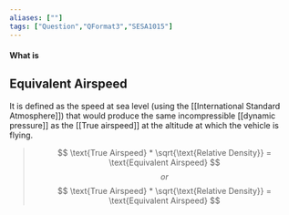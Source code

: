 ```yaml
---
aliases: [""]
tags: ["Question","QFormat3","SESA1015"]
---
```


#### What is
## Equivalent Airspeed

It is defined as the speed at sea level (using the [[International Standard Atmosphere]]) that would produce the same incompressible [[dynamic pressure]] as the [[True airspeed]] at the altitude at which the vehicle is flying.

> $$ \text{True Airspeed} * \sqrt{\text{Relative Density}} = \text{Equivalent Airspeed} $$
> $$or$$
> $$ \text{True Airspeed} * \sqrt{\text{Relative Density}} = \text{Equivalent Airspeed} $$
